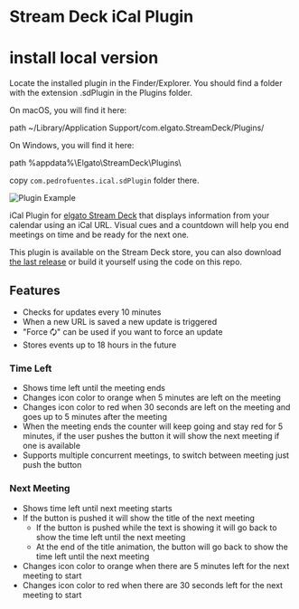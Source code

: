 # Stream Deck iCal Plugin

# install local version

Locate the installed plugin in the Finder/Explorer. You should find a folder with the extension .sdPlugin in the Plugins folder.

On macOS, you will find it here:

path ~/Library/Application Support/com.elgato.StreamDeck/Plugins/

On Windows, you will find it here:

path %appdata%\Elgato\StreamDeck\Plugins\

copy `com.pedrofuentes.ical.sdPlugin` folder there.

![Plugin Example](https://github.com/pedrofuentes/stream-deck-ical/blob/main/assets/plugin.gif)

iCal Plugin for [elgato Stream Deck](https://www.elgato.com/en/gaming/stream-deck) that displays information from your calendar using an iCal URL. Visual cues and a countdown will help you end meetings on time and be ready for the next one.

This plugin is available on the Stream Deck store, you can also download [the last release](https://github.com/pedrofuentes/stream-deck-ical/releases) or build it yourself using the code on this repo.

## Features

- Checks for updates every 10 minutes
- When a new URL is saved a new update is triggered
- "Force &#128472;" can be used if you want to force an update
- Stores events up to 18 hours in the future

### Time Left

- Shows time left until the meeting ends
- Changes icon color to orange when 5 minutes are left on the meeting
- Changes icon color to red when 30 seconds are left on the meeting and goes up to 5 minutes after the meeting
- When the meeting ends the counter will keep going and stay red for 5 minutes, if the user pushes the button it will show the next meeting if one is available
- Supports multiple concurrent meetings, to switch between meeting just push the button

### Next Meeting

- Shows time left until next meeting starts
- If the button is pushed it will show the title of the next meeting
  - If the button is pushed while the text is showing it will go back to show the time left until the next meeting
  - At the end of the title animation, the button will go back to show the time left until the next meeting
- Changes icon color to orange when there are 5 minutes left for the next meeting to start
- Changes icon color to red when there are 30 seconds left for the next meeting to start
